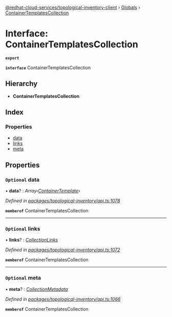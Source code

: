 [@redhat-cloud-services/topological-inventory-client](../README.md) › [Globals](../globals.md) › [ContainerTemplatesCollection](containertemplatescollection.md)

# Interface: ContainerTemplatesCollection

**`export`** 

**`interface`** ContainerTemplatesCollection

## Hierarchy

* **ContainerTemplatesCollection**

## Index

### Properties

* [data](containertemplatescollection.md#optional-data)
* [links](containertemplatescollection.md#optional-links)
* [meta](containertemplatescollection.md#optional-meta)

## Properties

### `Optional` data

• **data**? : *Array‹[ContainerTemplate](containertemplate.md)›*

*Defined in [packages/topological-inventory/api.ts:1078](https://github.com/RedHatInsights/javascript-clients/blob/master/packages/topological-inventory/api.ts#L1078)*

**`memberof`** ContainerTemplatesCollection

___

### `Optional` links

• **links**? : *[CollectionLinks](collectionlinks.md)*

*Defined in [packages/topological-inventory/api.ts:1072](https://github.com/RedHatInsights/javascript-clients/blob/master/packages/topological-inventory/api.ts#L1072)*

**`memberof`** ContainerTemplatesCollection

___

### `Optional` meta

• **meta**? : *[CollectionMetadata](collectionmetadata.md)*

*Defined in [packages/topological-inventory/api.ts:1066](https://github.com/RedHatInsights/javascript-clients/blob/master/packages/topological-inventory/api.ts#L1066)*

**`memberof`** ContainerTemplatesCollection
